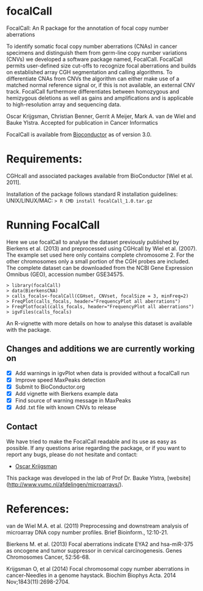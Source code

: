 focalCall
=========

FocalCall: An R package for the annotation of focal copy number aberrations

To identify somatic focal copy number aberrations (CNAs) in cancer specimens and distinguish them from germ-line copy number variations (CNVs) we developed a software package named, FocalCall. FocalCall permits user-defined size cut-offs to recognize focal aberrations and builds on established array CGH segmentation and calling algorithms. To differentiate CNAs from CNVs the algorithm can either make use of a matched normal reference signal or, if this is not available, an external CNV track. FocalCall furthermore differentiates between homozygous and hemizygous deletions as well as gains and amplifications and is applicable to high-resolution array and sequencing data. 

Oscar Krijgsman, Christian Benner, Gerrit A Meijer, Mark A. van de Wiel and Bauke Ylstra. 
Accepted for publication in Cancer Informatics

FocalCall is available from [Bioconductor](http://bioconductor.org/) as of version 3.0. 

# Requirements:
CGHcall and associated packages available from BioConductor [Wiel et al. 2011].

Installation of the package follows standard R installation guidelines:
UNIX/LINUX/MAC:
`> R CMD install focalCall_1.0.tar.gz`

# Running FocalCall 
Here we  use focalCall to analyse the dataset previously published by 
Bierkens et al. (2013) and preprocessed using CGHcall by Wiel et al. (2007). The example set used here only contains complete chromosome 2. 
For the other chromosomes only a small portion of the CGH probes are included. The 
complete dataset can be downloaded from the NCBI Gene Expression Omnibus (GEO), 
accession number GSE34575.

	> library(focalCall)
	> data(BierkensCNA)
	> calls_focals<-focalCall(CGHset, CNVset, focalSize = 3, minFreq=2)
	> FreqPlot(calls_focals, header="FrequencyPlot all aberrations")
	> FreqPlotfocal(calls_focals, header="FrequencyPlot all aberrations")
	> igvFiles(calls_focals)

An R-vignette with more details on how to analyse this dataset is available with the package. 

## Changes and additions we are currently working on

- [x] Add warnings in igvPlot when data is provided without a focalCall run
- [x] Improve speed MaxPeaks detection
- [x] Submit to BioConductor.org
- [x] Add vignette with Bierkens example data
- [x] Find source of warning message in MaxPeaks
- [x] Add .txt file with known CNVs to release

## Contact

We have tried to make the FocalCall readable and its use as easy as possible. If any questions arise regarding the package, or if you want to report any bugs, please do not hesitate and contact:

- [Oscar Krijgsman](mailto:oscarkrijgsman@gmail.com)

This package was developed in the lab of Prof Dr. Bauke Ylstra, [website] (http://www.vumc.nl/afdelingen/microarrays/).


# References:
van de Wiel M.A. et al. (2011) Preprocessing and downstream analysis of microarray DNA copy number profiles. Brief Bioinform., 12:10-21. 

Bierkens M. et al. (2013) Focal aberrations indicate EYA2 and hsa-miR-375 as oncogene and tumor suppressor in cervical carcinogenesis. Genes Chromosomes Cancer, 52:56-68.

Krijgsman O, et al (2014) Focal chromosomal copy number aberrations in cancer-Needles in a genome haystack. Biochim Biophys Acta. 2014 Nov;1843(11):2698-2704.
